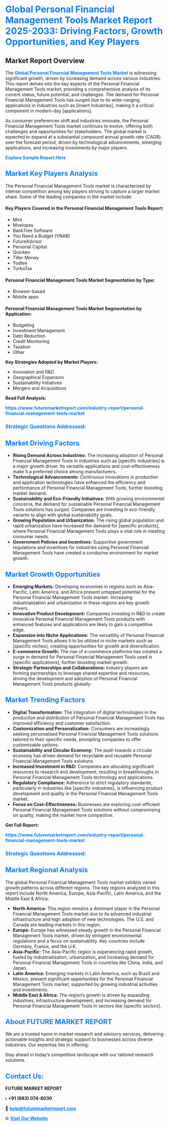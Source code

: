<h1 style="color: #007BFF;">Global Personal Financial Management Tools Market Report 2025-2033: Driving Factors, Growth Opportunities, and Key Players</h1>

<section id="overview">
<h2>Market Report Overview</h2>
<p>The <a href="https://www.futuremarketreport.com/industry-report/personal-financial-management-tools-market" style="color: #007BFF; text-decoration: none;"><strong>Global Personal Financial Management Tools Market</strong></a> is witnessing significant growth, driven by increasing demand across various industries. This report delves into the key aspects of the Personal Financial Management Tools market, providing a comprehensive analysis of its current status, future potential, and challenges. The demand for Personal Financial Management Tools has surged due to its wide-ranging applications in industries such as [insert industries], making it a critical component in modern-day [applications].</p>
<p>As consumer preferences shift and industries innovate, the Personal Financial Management Tools market continues to evolve, offering both challenges and opportunities for stakeholders. The global market is expected to expand at a substantial compound annual growth rate (CAGR) over the forecast period, driven by technological advancements, emerging applications, and increasing investments by major players.</p>
</section>

<section id="overview">
<p><a href="https://www.futuremarketreport.com/request-sample/reportId=27564" style="color: #007BFF; text-decoration: none;"><strong>Explore Sample Report Here</strong></a></p>
</section>

<section id="key-players">
<h2 style="color: #007BFF;">Market Key Players Analysis</h2>
<p>The Personal Financial Management Tools market is characterized by intense competition among key players striving to capture a larger market share. Some of the leading companies in the market include:</p>
<h4>Key Players Covered in the Personal Financial Management Tools Report:</h4>
<ul><li>Mint</li><li>Mvelopes</li><li>BankTree Software</li><li>You Need a Budget (YNAB)</li><li>FutureAdvisor</li><li>Personal Capital</li><li>Quicken</li><li>Tiller Money</li><li>Yodlee</li><li>TurboTax</li></ul>
<h4>Personal Financial Management Tools Market Segmentation by Type:</h4>
<ul><li>Browser-based</li><li>Mobile apps</li></ul>

<h4>Personal Financial Management Tools Market Segmentation by Application:</h4>
<ul><li>Budgeting</li><li>Investment Management</li><li>Debt Reduction</li><li>Credit Monitoring</li><li>Taxation</li><li>Other</li></ul>
<p><strong>Key Strategies Adopted by Market Players:</strong></p>
<ul>
<li>Innovation and R&D</li>
<li>Geographical Expansion</li>
<li>Sustainability Initiatives</li>
<li>Mergers and Acquisitions</li>
</ul>
</section>

<section>
<p><strong>Read Full Analysis: </strong></p><a href="https://www.futuremarketreport.com/industry-report/personal-financial-management-tools-market" style="color: #007BFF; text-decoration: none;"><strong>https://www.futuremarketreport.com/industry-report/personal-financial-management-tools-market</strong></a>
<h3 style="color: #007BFF;">Strategic Questions Addressed:</h3>
</section>

<section id="driving-factors">
<h2 style="color: #007BFF;">Market Driving Factors</h2>
<ul>
<li><strong>Rising Demand Across Industries:</strong> The increasing adoption of Personal Financial Management Tools in industries such as [specific industries] is a major growth driver. Its versatile applications and cost-effectiveness make it a preferred choice among manufacturers.</li>
<li><strong>Technological Advancements:</strong> Continuous innovations in production and application technologies have enhanced the efficiency and performance of Personal Financial Management Tools, further boosting market demand.</li>
<li><strong>Sustainability and Eco-Friendly Initiatives:</strong> With growing environmental concerns, the demand for sustainable Personal Financial Management Tools solutions has surged. Companies are investing in eco-friendly variants to align with global sustainability goals.</li>
<li><strong>Growing Population and Urbanization:</strong> The rising global population and rapid urbanization have increased the demand for [specific products], where Personal Financial Management Tools plays a vital role in meeting consumer needs.</li>
<li><strong>Government Policies and Incentives:</strong> Supportive government regulations and incentives for industries using Personal Financial Management Tools have created a conducive environment for market growth.</li>
</ul>
</section>

<section id="growth-opportunities">
<h2 style="color: #007BFF;">Market Growth Opportunities</h2>
<ul>
<li><strong>Emerging Markets:</strong> Developing economies in regions such as Asia-Pacific, Latin America, and Africa present untapped potential for the Personal Financial Management Tools market. Increasing industrialization and urbanization in these regions are key growth drivers.</li>
<li><strong>Innovative Product Development:</strong> Companies investing in R&D to create innovative Personal Financial Management Tools products with enhanced features and applications are likely to gain a competitive edge.</li>
<li><strong>Expansion into Niche Applications:</strong> The versatility of Personal Financial Management Tools allows it to be utilized in niche markets such as [specific niches], creating opportunities for growth and diversification.</li>
<li><strong>E-commerce Growth:</strong> The rise of e-commerce platforms has created a surge in demand for Personal Financial Management Tools used in [specific applications], further boosting market growth.</li>
<li><strong>Strategic Partnerships and Collaborations:</strong> Industry players are forming partnerships to leverage shared expertise and resources, driving the development and adoption of Personal Financial Management Tools products globally.</li>
</ul>
</section>

<section id="trending-factors">
<h2 style="color: #007BFF;">Market Trending Factors</h2>
<ul>
<li><strong>Digital Transformation:</strong> The integration of digital technologies in the production and distribution of Personal Financial Management Tools has improved efficiency and customer satisfaction.</li>
<li><strong>Customization and Personalization:</strong> Consumers are increasingly seeking personalized Personal Financial Management Tools solutions tailored to their specific needs, prompting companies to offer customizable options.</li>
<li><strong>Sustainability and Circular Economy:</strong> The push towards a circular economy has driven demand for recyclable and reusable Personal Financial Management Tools solutions.</li>
<li><strong>Increased Investment in R&D:</strong> Companies are allocating significant resources to research and development, resulting in breakthroughs in Personal Financial Management Tools technology and applications.</li>
<li><strong>Regulatory Compliance:</strong> Adherence to strict regulatory standards, particularly in industries like [specific industries], is influencing product development and quality in the Personal Financial Management Tools market.</li>
<li><strong>Focus on Cost-Effectiveness:</strong> Businesses are exploring cost-efficient Personal Financial Management Tools solutions without compromising on quality, making the market more competitive.</li>
</ul>
</section>

<section>
<p><strong>Get Full Report: </strong></p><a href="https://www.futuremarketreport.com/industry-report/personal-financial-management-tools-market" style="color: #007BFF; text-decoration: none;"><strong>https://www.futuremarketreport.com/industry-report/personal-financial-management-tools-market</strong></a>
<h3 style="color: #007BFF;">Strategic Questions Addressed:</h3>
</section>


<section id="regional-analysis">
<h2 style="color: #007BFF;">Market Regional Analysis</h2>
<p>The global Personal Financial Management Tools market exhibits varied growth patterns across different regions. The key regions analyzed in this report include North America, Europe, Asia-Pacific, Latin America, and the Middle East & Africa:</p>
<ul>
<li><strong>North America:</strong> This region remains a dominant player in the Personal Financial Management Tools market due to its advanced industrial infrastructure and high adoption of new technologies. The U.S. and Canada are leading markets in this region.</li>
<li><strong>Europe:</strong> Europe has witnessed steady growth in the Personal Financial Management Tools market, driven by stringent environmental regulations and a focus on sustainability. Key countries include Germany, France, and the U.K.</li>
<li><strong>Asia-Pacific:</strong> The Asia-Pacific region is experiencing rapid growth, fueled by industrialization, urbanization, and increasing demand for Personal Financial Management Tools in countries like China, India, and Japan.</li>
<li><strong>Latin America:</strong> Emerging markets in Latin America, such as Brazil and Mexico, present significant opportunities for the Personal Financial Management Tools market, supported by growing industrial activities and investments.</li>
<li><strong>Middle East & Africa:</strong> The region’s growth is driven by expanding industries, infrastructure development, and increasing demand for Personal Financial Management Tools in sectors like [specific sectors].</li>
</ul>
</section>

<footer>
<h2 style="color: #007BFF;">About FUTURE MARKET REPORT</h2>
<p>We are a trusted name in market research and advisory services, delivering actionable insights and strategic support to businesses across diverse industries. Our expertise lies in offering:</p>

<p>Stay ahead in today’s competitive landscape with our tailored research solutions.</p>

<h2 style="color: #007BFF;">Contact Us:</h2>
<p><strong>FUTURE MARKET REPORT</strong></p>
<p>📞 <strong>+91 (883) 074-8030</strong></p>
<p>📧 <strong><a href="mailto:help@futuremarketreport.com" style="color: #007BFF;">help@futuremarketreport.com</a></strong></p>
<p>🌐 <strong><a href="https://www.futuremarketreport.com/" style="color: #007BFF;">Visit Our Website</a></strong></p>
</footer>